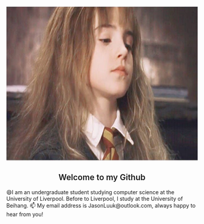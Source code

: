 <p align="center">
  <a href="https://www.liverpool.ac.uk/" target="blank">
    <img src="hermione.png" alt="Logo" width="688" height="404">
  </a>
 <h2 align="center" style="font-weight: 600">Welcome to my Github</h2>
😄I am an undergraduate student studying computer science at the University of Liverpool. Before to Liverpool, I study at the University of Beihang.
📫 My email address is JasonLuuk@outlook.com, always happy to hear from you!
